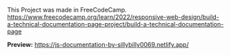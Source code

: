 This Project was made in FreeCodeCamp.
https://www.freecodecamp.org/learn/2022/responsive-web-design/build-a-technical-documentation-page-project/build-a-technical-documentation-page

**Preview:** https://js-documentation-by-sillybilly0069.netlify.app/